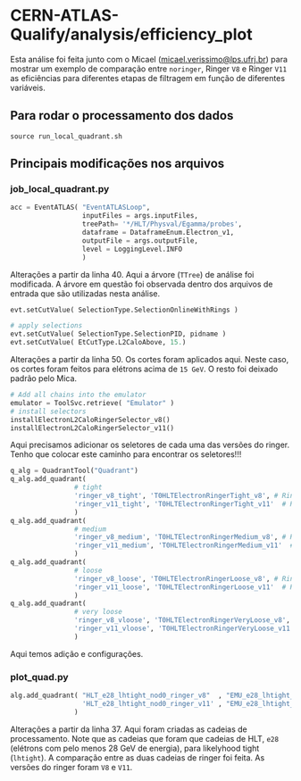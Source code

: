 # CERN-ATLAS-Qualify/analysis/efficiency_plot

Esta análise foi feita junto com o Micael (micael.verissimo@lps.ufrj.br) para mostrar um exemplo de comparação entre `noringer`, Ringer `V8` e Ringer `V11` as eficiências para diferentes etapas de filtragem em função de diferentes variáveis.

## Para rodar o processamento dos dados

```console
source run_local_quadrant.sh
```

## Principais modificações nos arquivos 

### job_local_quadrant.py

```python
acc = EventATLAS( "EventATLASLoop",
                  inputFiles = args.inputFiles, 
                  treePath= '*/HLT/Physval/Egamma/probes',
                  dataframe = DataframeEnum.Electron_v1, 
                  outputFile = args.outputFile,
                  level = LoggingLevel.INFO
                  )
```
Alterações a partir da linha 40. Aqui a árvore (`TTree`) de análise foi modificada. A árvore em questão foi observada dentro dos arquivos de entrada que são utilizadas nesta análise.

```python
evt.setCutValue( SelectionType.SelectionOnlineWithRings )
```

```python
# apply selections
evt.setCutValue( SelectionType.SelectionPID, pidname ) 
evt.setCutValue( EtCutType.L2CaloAbove, 15.)
```

Alterações a partir da linha 50. Os cortes foram aplicados aqui. Neste caso, os cortes foram feitos para elétrons acima de `15 GeV`. O resto foi deixado padrão pelo Mica.


```python
# Add all chains into the emulator
emulator = ToolSvc.retrieve( "Emulator" )
# install selectors
installElectronL2CaloRingerSelector_v8()
installElectronL2CaloRingerSelector_v11()
```
Aqui precisamos adicionar os seletores de cada uma das versões do ringer. Tenho que colocar este caminho para encontrar os seletores!!!

```python
q_alg = QuadrantTool("Quadrant")
q_alg.add_quadrant( 
                # tight
                'ringer_v8_tight', 'T0HLTElectronRingerTight_v8', # Ringer v8
                'ringer_v11_tight', 'T0HLTElectronRingerTight_v11'  # Ringer v11
                )
q_alg.add_quadrant( 
                # medium
                'ringer_v8_medium', 'T0HLTElectronRingerMedium_v8', # Ringer v8
                'ringer_v11_medium', 'T0HLTElectronRingerMedium_v11'  # Ringer v11
                )
q_alg.add_quadrant( 
                # loose
                'ringer_v8_loose', 'T0HLTElectronRingerLoose_v8', # Ringer v8
                'ringer_v11_loose', 'T0HLTElectronRingerLoose_v11'  # Ringer v11
                )
q_alg.add_quadrant( 
                # very loose
                'ringer_v8_vloose', 'T0HLTElectronRingerVeryLoose_v8', # Ringer v8
                'ringer_v11_vloose', 'T0HLTElectronRingerVeryLoose_v11'  # Ringer v11
                )
```

Aqui temos adição e configurações.

### plot_quad.py
```python
alg.add_quadrant( "HLT_e28_lhtight_nod0_ringer_v8"  , "EMU_e28_lhtight_nod0_ringer_v8", # Ringer v8
                  'HLT_e28_lhtight_nod0_ringer_v11' , "EMU_e28_lhtight_nod0_ringer_v11" # Ringer v11
                ) 
```

Alterações a partir da linha 37. Aqui foram criadas as cadeias de processamento. Note que as cadeias que foram que cadeias de HLT, `e28` (elétrons com pelo menos 28 GeV de energia), para likelyhood tight (`lhtight`). A comparação entre as duas cadeias de ringer foi feita. As versões do ringer foram `V8` e `V11`.


